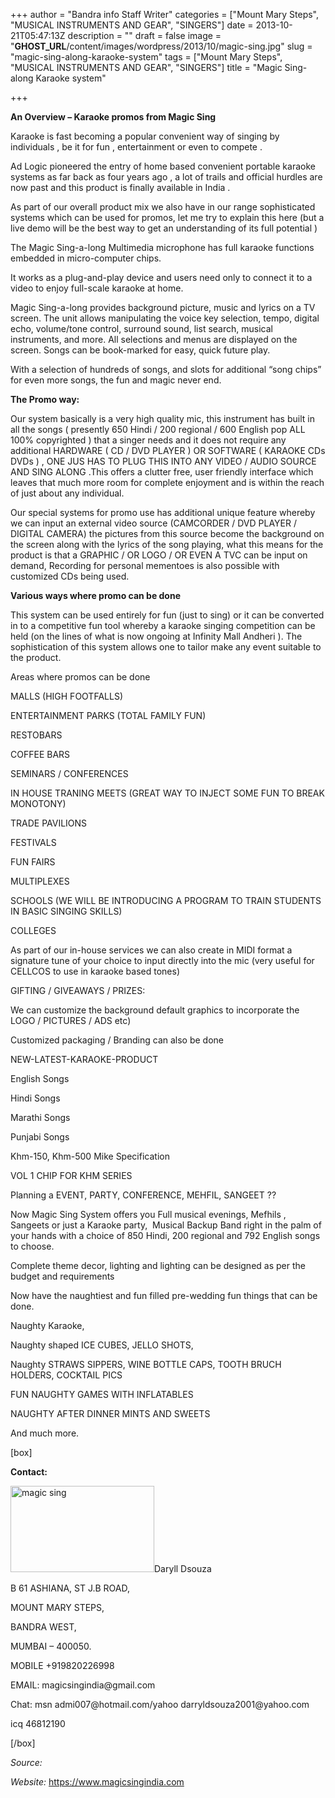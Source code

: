 +++
author = "Bandra info Staff Writer"
categories = ["Mount Mary Steps", "MUSICAL INSTRUMENTS AND GEAR", "SINGERS"]
date = 2013-10-21T05:47:13Z
description = ""
draft = false
image = "__GHOST_URL__/content/images/wordpress/2013/10/magic-sing.jpg"
slug = "magic-sing-along-karaoke-system"
tags = ["Mount Mary Steps", "MUSICAL INSTRUMENTS AND GEAR", "SINGERS"]
title = "Magic Sing-along Karaoke system"

+++


<p><b>An Overview &#8211; Karaoke promos from Magic Sing</b></p>
<p>Karaoke is fast becoming a popular convenient way of singing by individuals , be it for fun , entertainment or even to compete .</p>
<p>Ad Logic pioneered the entry of home based convenient portable karaoke systems as far back as four years ago , a lot of trails and official hurdles are now past and this product is finally available in India .</p>
<p>As part of our overall product mix we also have in our range sophisticated systems which can be used for promos, let me try to explain this here (but a live demo will be the best way to get an understanding of its full potential )</p>
<p>The Magic Sing-a-long Multimedia microphone has full karaoke functions embedded in micro-computer chips.</p>
<p>It works as a plug-and-play device and users need only to connect it to a video to enjoy full-scale karaoke at home.</p>
<p>Magic Sing-a-long provides background picture, music and lyrics on a TV screen. The unit allows manipulating the voice key selection, tempo, digital echo, volume/tone control, surround sound, list search, musical instruments, and more. All selections and menus are displayed on the screen. Songs can be book-marked for easy, quick future play.</p>
<p>With a selection of hundreds of songs, and slots for additional &#8220;song chips&#8221; for even more songs, the fun and magic never end.</p>
<p><b>The Promo way: </b></p>
<p>Our system basically is a very high quality mic, this instrument has built in all the songs ( presently 650 Hindi / 200 regional / 600 English pop ALL 100% copyrighted ) that a singer needs and it does not require any additional HARDWARE ( CD / DVD PLAYER ) OR SOFTWARE ( KARAOKE CDs DVDs ) , ONE JUS HAS TO PLUG THIS INTO ANY VIDEO / AUDIO SOURCE AND SING ALONG .This offers a clutter free, user friendly interface which leaves that much more room for complete enjoyment and is within the reach of just about any individual.</p>
<p>Our special systems for promo use has additional unique feature whereby we can input an external video source (CAMCORDER / DVD PLAYER / DIGITAL CAMERA) the pictures from this source become the background on the screen along with the lyrics of the song playing, what this means for the product is that a GRAPHIC / OR LOGO / OR EVEN A TVC can be input on demand, Recording for personal mementoes is also possible with customized CDs being used.</p>
<p><b>Various ways where promo can be done</b></p>
<p>This system can be used entirely for fun (just to sing) or it can be converted in to a competitive fun tool whereby a karaoke singing competition can be held (on the lines of what is now ongoing at Infinity Mall Andheri ). The sophistication of this system allows one to tailor make any event suitable to the product.</p>
<p>Areas where promos can be done</p>
<p>MALLS (HIGH FOOTFALLS)</p>
<p>ENTERTAINMENT PARKS (TOTAL FAMILY FUN)</p>
<p>RESTOBARS</p>
<p>COFFEE BARS</p>
<p>SEMINARS / CONFERENCES</p>
<p>IN HOUSE TRANING MEETS (GREAT WAY TO INJECT SOME FUN TO BREAK MONOTONY)</p>
<p>TRADE PAVILIONS</p>
<p>FESTIVALS</p>
<p>FUN FAIRS</p>
<p>MULTIPLEXES</p>
<p>SCHOOLS (WE WILL BE INTRODUCING A PROGRAM TO TRAIN STUDENTS IN BASIC SINGING SKILLS)</p>
<p>COLLEGES</p>
<p>As part of our in-house services we can also create in MIDI format a signature tune of your choice to input directly into the mic (very useful for CELLCOS to use in karaoke based tones)</p>
<p>GIFTING / GIVEAWAYS / PRIZES:</p>
<p>We can customize the background default graphics to incorporate the LOGO / PICTURES / ADS etc)</p>
<p>Customized packaging / Branding can also be done</p>
<p>NEW-LATEST-KARAOKE-PRODUCT</p>
<p>English Songs</p>
<p>Hindi Songs</p>
<p>Marathi Songs</p>
<p>Punjabi Songs</p>
<p>Khm-150, Khm-500 Mike Specification</p>
<p>VOL 1 CHIP FOR KHM SERIES</p>
<p>Planning a EVENT, PARTY, CONFERENCE, MEHFIL, SANGEET ??</p>
<p>Now Magic Sing System offers you Full musical evenings, Mefhils , Sangeets or just a Karaoke party,  Musical Backup Band right in the palm of your hands with a choice of 850 Hindi, 200 regional and 792 English songs to choose.</p>
<p>Complete theme decor, lighting and lighting can be designed as per the budget and requirements</p>
<p>Now have the naughtiest and fun filled pre-wedding fun things that can be done.</p>
<p>Naughty Karaoke,</p>
<p>Naughty shaped ICE CUBES, JELLO SHOTS,</p>
<p>Naughty STRAWS SIPPERS, WINE BOTTLE CAPS, TOOTH BRUCH HOLDERS, COCKTAIL PICS</p>
<p>FUN NAUGHTY GAMES WITH INFLATABLES</p>
<p>NAUGHTY AFTER DINNER MINTS AND SWEETS</p>
<p>And much more.</p>
<p>[box]</p>
<p><b>Contact:</b></p>
<p><a href="https://i0.wp.com/bandra.info/wp-content/uploads/2013/10/magic-sing.jpg?ssl=1"><img loading="lazy" class="size-full wp-image-4502 alignright" alt="magic sing" src="https://i0.wp.com/bandra.info/wp-content/uploads/2013/10/magic-sing.jpg?resize=230%2C138&#038;ssl=1" width="230" height="138" data-recalc-dims="1" /></a>Daryll Dsouza</p>
<p>B 61 ASHIANA, ST J.B ROAD,</p>
<p>MOUNT MARY STEPS,</p>
<p>BANDRA WEST,</p>
<p>MUMBAI &#8211; 400050.</p>
<p>MOBILE +919820226998</p>
<p>EMAIL: magicsingindia@gmail.com</p>
<p>Chat: msn admi007@hotmail.com/yahoo darryldsouza2001@yahoo.com</p>
<p>icq 46812190</p>
<p>[/box]</p>
<p><i>Source:</i></p>
<p><i>Website:</i> <a href="https://www.magicsingindia.com/">https://www.magicsingindia.com</a></p>



